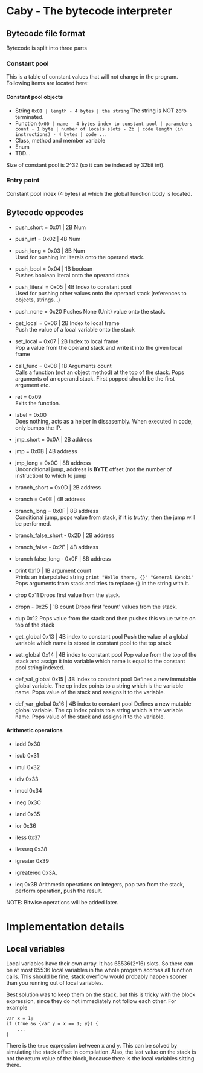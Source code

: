 # Caby - The bytecode interpreter

## Bytecode file format

Bytecode is split into three parts

### Constant pool

This is a table of constant values that will not change in the program. Following items are located here:
#### Constant pool objects
- String
`0x01 | length - 4 bytes | the string`
The string is NOT zero terminated.
- Function
`0x00 | name - 4 bytes index to constant pool | parameters count - 1 byte | number of locals slots - 2b | code length (in instructions) - 4 bytes | code ...`
- Class, method and member variable
- Enum
- TBD...

Size of constant pool is 2^32 (so it can be indexed by 32bit int).

### Entry point

Constant pool index (4 bytes) at which the global function body is located.

## Bytecode oppcodes
- push_short = 0x01 | 2B Num
- push_int   = 0x02 | 4B Num
- push_long  = 0x03 | 8B Num  
Used for pushing int literals onto the operand stack.

- push_bool  = 0x04 | 1B boolean  
Pushes boolean literal onto the operand stack

- push_literal = 0x05 | 4B Index to constant pool  
Used for pushing other values onto the operand stack (references to objects, strings...)

- push_none = 0x20
Pushes None (Unit) value onto the stack.

- get_local = 0x06 | 2B Index to local frame  
Push the value of a local variable onto the stack

- set_local = 0x07 | 2B Index to local frame  
Pop a value from the operand stack and write it into the given local frame

- call_func = 0x08 | 1B Arguments count  
Calls a function (not an object method) at the top of the stack.
Pops arguments of an operand stack. First popped should be the first argument etc.

- ret = 0x09  
Exits the function.

- label = 0x00  
Does nothing, acts as a helper in dissasembly. When executed in code,
only bumps the IP.

- jmp_short = 0x0A | 2B address
- jmp = 0x0B | 4B address
- jmp_long = 0x0C | 8B address  
Unconditional jump, address is **BYTE** offset (not the number of instruction) to which to jump

- branch_short = 0x0D | 2B address
- branch = 0x0E | 4B address
- branch_long = 0x0F | 8B address  
Conditional jump, pops value from stack, if it is *truthy*, then the jump will be performed.

- branch_false_short - 0x2D | 2B address
- branch_false - 0x2E | 4B address
- branch false_long - 0x0F | 8B address

- print 0x10 | 1B argument count  
Prints an interpolated string `print "Hello there, {}" "General Kenobi"`
Pops arguments from stack and tries to replace `{}` in the string with it.

- drop 0x11
Drops first value from the stack.

- dropn - 0x25 | 1B count
Drops first 'count' values from the stack.

- dup 0x12
Pops value from the stack and then pushes this value twice on top of the stack

- get_global 0x13 | 4B index to constant pool
Push the value of a global variable which name is stored in constant pool to the top stack
- set_global 0x14 | 4B index to constant pool
Pop value from the top of the stack and assign it into variable which name is equal to the constant pool string indexed.
- def_val_global 0x15 | 4B index to constant pool
Defines a new immutable global variable. The cp index points to a string which is the variable name.
Pops value of the stack and assigns it to the variable.
- def_var_global 0x16 | 4B index to constant pool
Defines a new mutable global variable. The cp index points to a string which is the variable name.
Pops value of the stack and assigns it to the variable.

#### Arithmetic operations
- iadd 0x30
- isub 0x31
- imul 0x32
- idiv 0x33
- imod 0x34
- ineg 0x3C

- iand 0x35
- ior  0x36

- iless 0x37
- ilesseq 0x38
- igreater 0x39
- igreatereq 0x3A,
- ieq  0x3B
Arithmetic operations on integers, pop two from the stack, perform operation, push the result.

NOTE: Bitwise operations will be added later.

# Implementation details
## Local variables
Local variables have their own array. It has 65536(2^16) slots. So there can be at most 65536 local variables
in the whole program accross all function calls. This should be fine, stack overflow would probably happen
sooner than you running out of local variables.

Best solution was to keep them on the stack, but this is tricky with the block expression, since they do not
immediately not follow each other. For example
```
var x = 1;
if (true && {var y = x == 1; y}) {
    ...
}
```
There is the `true` expression between x and y. This can be solved by simulating the stack offset in compilation.
Also, the last value on the stack is not the return value of the block, because there is the local variables sitting there.
